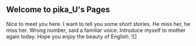 ## Welcome to pika_U's Pages

Nice to meet you here. 
I want to tell you some short stories.
He miss her, he miss her.
Wrong number, said a familiar voice.
Introduce myself to mother again today.
Hope you enjoy the beauty of English.
![]

